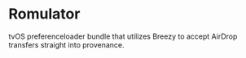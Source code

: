 # Romulator
tvOS preferenceloader bundle that utilizes Breezy to accept AirDrop transfers straight into provenance.
